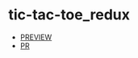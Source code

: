 # tic-tac-toe_redux

- [PREVIEW](https://anet199516.github.io/tic-tac-toe_redux/dist/)
- [PR](https://github.com/Anet199516/tic-tac-toe_redux/pulls)